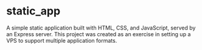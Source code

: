 # static_app

A simple static application built with HTML, CSS, and JavaScript, served by an Express server. This project was created as an exercise in setting up a VPS to support multiple application formats.
